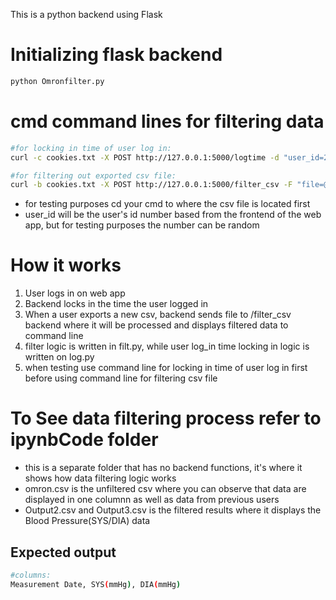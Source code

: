 This is a python backend using Flask 
# Initializing flask backend
```bash
python Omronfilter.py
``` 
# cmd command lines for filtering data
```bash
#for locking in time of user log in:
curl -c cookies.txt -X POST http://127.0.0.1:5000/logtime -d "user_id=234"

#for filtering out exported csv file:
curl -b cookies.txt -X POST http://127.0.0.1:5000/filter_csv -F "file=@omron.csv"
```
- for testing purposes cd your cmd to where the csv file is located first
- user_id will be the user's id number based from the frontend of the web app, but for testing purposes the number can be random

# How it works
1. User logs in on web app
2. Backend locks in the time the user logged in
3. When a user exports a new csv, backend sends file to /filter_csv backend where it will be processed and displays filtered data to command line
4. filter logic is written in filt.py, while user log_in time locking in logic is written on log.py
5. when testing use command line for locking in time of user log in first before using command line for filtering csv file

# To See data filtering process refer to ipynbCode folder
- this is a separate folder that has no backend functions, it's where it shows how data filtering logic works
- omron.csv is the unfiltered csv where you can observe that data are displayed in one columnn as well as data from previous users
- Output2.csv and Output3.csv is the filtered results where it displays the Blood Pressure(SYS/DIA) data

## Expected output
```bash
#columns:
Measurement Date, SYS(mmHg), DIA(mmHg)
```
